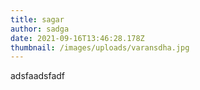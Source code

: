 ```yaml
---
title: sagar
author: sadga
date: 2021-09-16T13:46:28.178Z
thumbnail: /images/uploads/varansdha.jpg
---
```

adsfaadsfadf